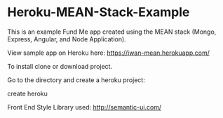 # Heroku-MEAN-Stack-Example
This is an example Fund Me app created using the MEAN stack (Mongo, Express, Angular, and Node Application).

View sample app on Heroku here: https://iwan-mean.herokuapp.com/

To install clone or download project.

Go to the directory and create a heroku project:

create heroku <PROJECT NAME>

Front End Style Library used: http://semantic-ui.com/

